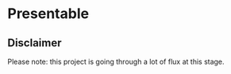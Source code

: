 # Presentable

## Disclaimer
Please note: this project is going through a lot of flux at this stage.